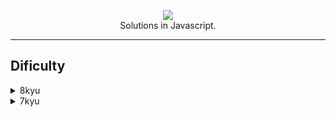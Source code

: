 <p align="center"><img src="https://www.codewars.com/users/gisellesouz/badges/large"/><br/>
      Solutions in Javascript.

  <hr></hr>
    </p>
    
## Dificulty 
  
  <details><summary>8kyu</summary>
  <br/>
  
  | Challenge | Solution |
|:----------:|:-------------:|
| Opposite number| [opposit.js](https://github.com/gisellesouz/codeWarsSolutions/blob/master/solutions/opposite.js)|
| Convert number to reversed array of digits| [convertnumber.js](https://github.com/gisellesouz/codeWarsSolutions/blob/master/solutions/convertnumber.js)|
| Remove String Spaces| [removeStringSpaces.js](https://github.com/gisellesouz/codeWarsSolutions/blob/master/solutions/removeStringSpaces.js)|
| Is n divisible by x and y?| [isDivisible.js](https://github.com/gisellesouz/codeWarsSolutions/blob/master/solutions/isDivisible.js) |
 </details>
  <details><summary>7kyu</summary>
  <br/>
  
  | Challenge | Solution |
|:----------:|:-------------:|
| Exes and Ohs|[exesandohs.js](https://github.com/gisellesouz/codeWarsSolutions/blob/master/solutions/exesandohs.js)| 

 </details>
